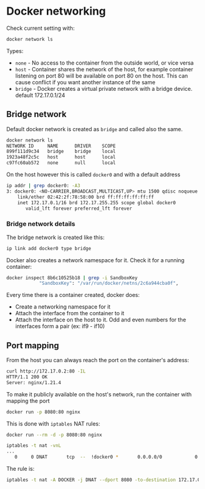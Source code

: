 # Docker networking 

Check current setting with:  
```bash
docker network ls
```

Types:  
- `none`  - No access to the container from the outside world, or vice versa  
- `host`  - Container shares the network of the host, for example container listening on port 80 will be available on port 80 on the host. This can cause conflict if you want another instance of the same  
- `bridge`  - Docker creates a virtual private network with a bridge device. default 172.17.0.1/24  

## Bridge network

Default docker network is created as `bridge` and called also the same.
```bash
docker network ls
NETWORK ID     NAME      DRIVER    SCOPE
899f111d9c34   bridge    bridge    local
1923a48f2c5c   host      host      local
c97fc60ab572   none      null      local
```

On the host however this is called `docker0` and with a default address
```bash
ip addr | grep docker0: -A3
3: docker0: <NO-CARRIER,BROADCAST,MULTICAST,UP> mtu 1500 qdisc noqueue state DOWN group default 
    link/ether 02:42:2f:78:58:00 brd ff:ff:ff:ff:ff:ff
    inet 172.17.0.1/16 brd 172.17.255.255 scope global docker0
       valid_lft forever preferred_lft forever
```

### Bridge network details

The bridge network is created like this:
```bash
ip link add docker0 type bridge
```

Docker also creates a network namespace for it. Check it for a running container:
```bash
docker inspect 8b6c10525b18 | grep -i SandboxKey
            "SandboxKey": "/var/run/docker/netns/2c6a944cba0f",
```
Every time there is a container created, docker does:
- Create a networking namespace for it
- Attach the interface from the container to it
- Attach the interface on the host to it. Odd and even numbers for the interfaces form a pair (ex: if9 - if10)

## Port mapping
From the host you can always reach the port on the container's address:
```bash
curl http://172.17.0.2:80 -IL
HTTP/1.1 200 OK
Server: nginx/1.21.4
```
To make it publicly available on the host's network, run the container with mapping the port
```bash
docker run -p 8080:80 nginx
```

This is done with `iptables` NAT rules:
```bash
docker run --rm -d -p 8080:80 nginx

iptables -t nat -vnL
...
   0     0 DNAT       tcp  --  !docker0 *       0.0.0.0/0            0.0.0.0/0            tcp dpt:8080 to:172.17.0.2:80
```
The rule is:
```bash
iptables -t nat -A DOCKER -j DNAT --dport 8080 -to-destination 172.17.0.2:80
```
